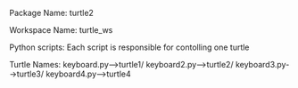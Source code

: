 Package Name: turtle2

Workspace Name: turtle_ws

Python scripts: Each script is responsible for contolling one turtle

Turtle Names: keyboard.py-->turtle1/ keyboard2.py-->turtle2/ keyboard3.py-->turtle3/ keyboard4.py-->turtle4    
